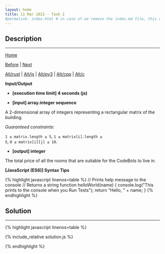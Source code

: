 ```yaml
---
layout: home
title: 11 Mar 2022 - Task 2
#permalink: index.html # in case of we remove the index.md file, this doc will be the index page
---
```


<div class="row">
<div class="columnStmt" markdown="1">

## Description
------

[Home](../README.md)

[Before](..) | [Next](..)

[Alt/rust](./Alt_rust/README.md) | [Alt/js](./Alt_js/README.html) | [Alt/py3](./Alt_py3/README.md) | [Alt/cpp](./Alt_cpp/README.md) | [Alt/c](./Alt_c/README.md)



**Input/Output**

* **[execution time limit] 4 seconds (js)**

* **[input] array.integer sequence**

A 2-dimensional array of integers representing a rectangular matrix of the building.

*Guaranteed constraints*:

<code>1 ≤ matrix.length ≤ 5</code>,
<code>1 ≤ matrix[i].length ≤ 5</code>,
<code>0 ≤ matrix[i][j] ≤ 10</code>.

* **[output] integer**

The total price of all the rooms that are suitable for the CodeBots to live in.

**[JavaScript (ES6)] Syntax Tips**

{% highlight javascript linenos=table %}
// Prints help message to the console
// Returns a string
function helloWorld(name) {
    console.log("This prints to the console when you Run Tests");
    return "Hello, " + name;
}
{% endhighlight %}

</div>
<div class="columnSol" markdown="1">

## Solution
------

{% highlight javascript linenos=table %}

{% include_relative solution.js %}

{% endhighlight %}

</div>
</div>